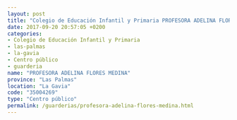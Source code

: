 ```yaml
---
layout: post
title: "Colegio de Educación Infantil y Primaria PROFESORA ADELINA FLORES MEDINA"
date: 2017-09-20 20:57:05 +0200
categories:
- Colegio de Educación Infantil y Primaria
- las-palmas
- la-gavia
- Centro público
- guarderia
name: "PROFESORA ADELINA FLORES MEDINA"
province: "Las Palmas"
location: "La Gavia"
code: "35004269"
type: "Centro público"
permalink: /guarderias/profesora-adelina-flores-medina.html
---
```

